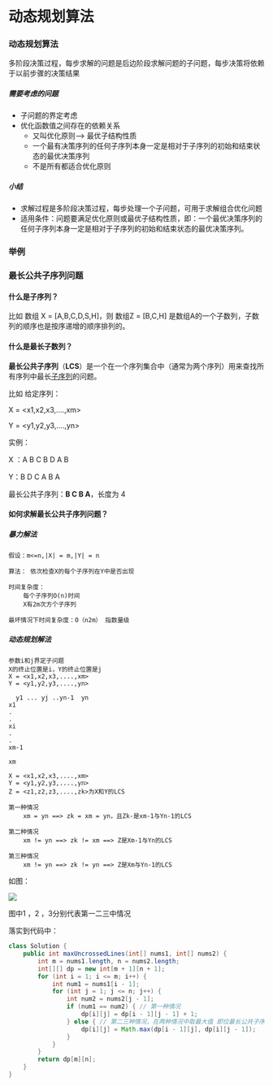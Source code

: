 # 动态规划算法

### 动态规划算法

多阶段决策过程，每步求解的问题是后边阶段求解问题的子问题，每步决策将依赖于以前步骤的决策结果

##### 需要考虑的问题

* 子问题的界定考虑
* 优化函数值之间存在的依赖关系
  * 又叫优化原则--> 最优子结构性质
  * 一个最有决策序列的任何子序列本身一定是相对于子序列的初始和结束状态的最优决策序列
  * 不是所有都适合优化原则

##### 小结

* 求解过程是多阶段决策过程，每步处理一个子问题，可用于求解组合优化问题
* 适用条件：问题要满足优化原则或最优子结构性质，即：一个最优决策序列的任何子序列本身一定是相对于子序列的初始和结束状态的最优决策序列。



### 举例

### 最长公共子序列问题

#### 什么是子序列？

比如 数组 X = [A,B,C,D,S,H]，则 数组Z = [B,C,H] 是数组A的一个子数列，子数列的顺序也是按序递增的顺序排列的。

#### 什么是最长子数列？

**最长公共子序列**（**LCS**）是一个在一个序列集合中（通常为两个序列）用来查找所有序列中最长[子序列](https://zh.wikipedia.org/wiki/子序列)的问题。

比如 给定序列：

X = <x1,x2,x3,....,xm>

Y = <y1,y2,y3,....,yn>

实例：

X ：A B C B D A B

Y：B D C A B A 

最长公共子序列：**B C B A**，长度为 4

#### 如何求解最长公共子序列问题？

##### 暴力解法

```
假设：m<=n,|X| = m,|Y| = n

算法： 依次检查X的每个子序列在Y中是否出现

时间复杂度：
	每个子序列O(n)时间
	X有2m次方个子序列
	
最坏情况下时间复杂度：O（n2m） 指数量级
```

##### 动态规划解法

```
参数i和j界定子问题
X的终止位置是i，Y的终止位置是j
X = <x1,x2,x3,....,xm>
Y = <y1,y2,y3,....,yn>

  y1 ... yj ..yn-1  yn
x1
.
.
xi
.
.
xm-1

xm

X = <x1,x2,x3,....,xm>
Y = <y1,y2,y3,....,yn>
Z = <z1,z2,z3,....,zk>为X和Y的LCS

第一种情况
	xm = yn ==> zk = xm = yn，且Zk-是xm-1与Yn-1的LCS

第二种情况
	xm != yn ==> zk != xm ==> Z是Xm-1与Yn的LCS
 
第三种情况
	xm != yn ==> zk != yn ==> Z是Xm与Yn-1的LCS
```

如图：

![](/Users/sunwj/Documents/GitHub/gitbook_leetcode/gitbook_leetcode/image/公共子序列动态规划图.png)

图中1 ，2 ，3分别代表第一二三中情况



落实到代码中：

```java
class Solution {
    public int maxUncrossedLines(int[] nums1, int[] nums2) {
        int m = nums1.length, n = nums2.length;
        int[][] dp = new int[m + 1][n + 1];
        for (int i = 1; i <= m; i++) {
            int num1 = nums1[i - 1];
            for (int j = 1; j <= n; j++) {
                int num2 = nums2[j - 1];
                if (num1 == num2) { // 第一种情况
                    dp[i][j] = dp[i - 1][j - 1] + 1;
                } else { // 第二三种情况，在两种情况中取最大值 即位最长公共子序列
                    dp[i][j] = Math.max(dp[i - 1][j], dp[i][j - 1]);
                }
            }
        }
        return dp[m][n];
    }
}
```

### 
